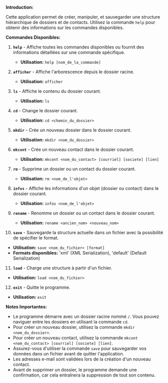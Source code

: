 **Introduction:**

Cette application permet de créer, manipuler, et sauvegarder une structure hiérarchique de dossiers et de contacts. Utilisez la commande `help` pour obtenir des informations sur les commandes disponibles.

**Commandes Disponibles:**

1. **`help`** - Affiche toutes les commandes disponibles ou fournit des informations détaillées sur une commande spécifique.

   - **Utilisation:** `help [nom_de_la_commande]`

2. **`afficher`** - Affiche l'arborescence depuis le dossier racine.

   - **Utilisation:** `afficher`

3. **`ls`** - Affiche le contenu du dossier courant.

   - **Utilisation:** `ls`

4. **`cd`** - Change le dossier courant.

   - **Utilisation:** `cd <chemin_du_dossier>`

5. **`mkdir`** - Crée un nouveau dossier dans le dossier courant.

   - **Utilisation:** `mkdir <nom_du_dossier>`

6. **`mkcont`** - Crée un nouveau contact dans le dossier courant.

   - **Utilisation:** `mkcont <nom_du_contact> [courriel] [societe] [lien]`

7. **`rm`** - Supprime un dossier ou un contact du dossier courant.

   - **Utilisation:** `rm <nom_de_l'objet>`

8. **`infos`** - Affiche les informations d'un objet (dossier ou contact) dans le dossier courant.

   - **Utilisation:** `infos <nom_de_l'objet>`

9. **`rename`** - Renomme un dossier ou un contact dans le dossier courant.

   - **Utilisation:** `rename <ancien_nom> <nouveau_nom>`

10. **`save`** - Sauvegarde la structure actuelle dans un fichier avec la possibilité de spécifier le format.

   - **Utilisation:** `save <nom_du_fichier> [format]`
   - **Formats disponibles:** 'xml' (XML Serialization), 'default' (Default Serialization)

11. **`load`** - Charge une structure à partir d'un fichier.

   - **Utilisation:** `load <nom_du_fichier>`

12. **`exit`** - Quitte le programme.

   - **Utilisation:** `exit`

**Notes Importantes:**

- Le programme démarre avec un dossier racine nommé `/`. Vous pouvez naviguer entre les dossiers en utilisant la commande `cd`.
- Pour créer un nouveau dossier, utilisez la commande `mkdir <nom_du_dossier>`.
- Pour créer un nouveau contact, utilisez la commande `mkcont <nom_du_contact> [courriel] [societe] [lien]`.
- Assurez-vous d'utiliser la commande `save` pour sauvegarder vos données dans un fichier avant de quitter l'application.
- Les adresses e-mail sont validées lors de la création d'un nouveau contact.
- Avant de supprimer un dossier, le programme demande une confirmation, car cela entraînera la suppression de tout son contenu.
